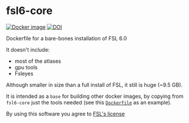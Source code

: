 # fsl6-core

[![Docker image](https://img.shields.io/badge/docker-cbinyu%2Ffsl6--core-brightgreen?logo=docker&style=flat)](https://hub.docker.com/r/cbinyu/fsl6-core/tags/)
[![DOI](https://zenodo.org/badge/176756097.svg)](https://zenodo.org/badge/latestdoi/176756097)

Dockerfile for a bare-bones installation of FSL 6.0

It doesn't include:
- most of the atlases
- gpu tools
- Fsleyes

Although smaller in size than a full install of FSL, it still is huge (~9.5 GB).

It is intended as a `base` for building other docker images, by copying from `fsl6-core` just the tools needed (see this [`Dockerfile`](https://github.com/cbinyu/pydeface/blob/master/Dockerfile) as an example).


By using this software you agree to [FSL's license](https://fsl.fmrib.ox.ac.uk/fsl/fslwiki/Licence)
